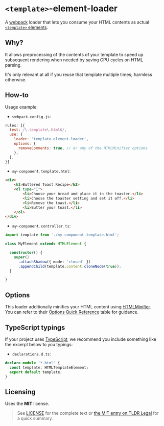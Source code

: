 # `<template>`-element-loader
A [webpack](https://webpack.js.org/) loader that lets you consume your HTML contents as actual [`<template>` elements](https://developer.mozilla.org/en-US/docs/Web/HTML/Element/template).

## Why?

It allows preprocessing of the contents of your template to speed up subsequent rendering when needed by saving CPU cycles on HTML parsing.

It's only relevant at all if you reuse that template multiple times; harmless otherwise.

## How-to

Usage example:

* `webpack.config.js`:
```javascript
rules: [{
  test: /\.template\.html$/,
  use: {
    loader: 'template-element-loader',
    options: {
      removeComments: true, // or any of the HTMLMinifier options
    },
  },
}]
```

* `my-component.template.html`:
```html
<div>
    <h2>Buttered Toast Recipe</h2>
    <ol type="I">
        <li>Choose your bread and place it in the toaster.</li>
        <li>Choose the toaster setting and set it off.</li>
        <li>Remove the toast.</li>
        <li>Butter your toast.</li>
    </ol>
</div>
```

* `my-component.controller.ts`:
```typescript
import template from './my-component.template.html';

class MyElement extends HTMLElement {

  constructor() {
    super()
      .attachShadow({ mode: 'closed' })
      .appendChild(template.content.cloneNode(true));
  }

}
```

## Options

This loader additionally minifies your HTML content using [HTMLMinifier](https://github.com/terser/html-minifier-terser).  
You can refer to their [Options Quick Reference](https://github.com/terser/html-minifier-terser#options-quick-reference) table for guidance.

## TypeScript typings

If your project uses [TypeScript](https://www.typescriptlang.org/), we recommend you include something like the excerpt below to you typings:

* `declarations.d.ts`:
```typescript
declare module '*.html' {
  const template: HTMLTemplateElement;
  export default template;
}
```

## Licensing

Uses the **MIT** license.

> See [LICENSE](./LICENSE) for the complete text or [the MIT entry on TLDR Legal](https://tldrlegal.com/license/mit-license) for a quick summary.
